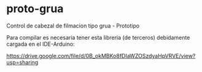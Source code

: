 # proto-grua
Control de cabezal de filmacion tipo grua - Prototipo


Para compilar es necesaria tener esta libreria (de terceros) debidamente cargada en el IDE-Arduino:

https://drive.google.com/file/d/0B_okMBKo8fDIaWZOSzdyaHpVRVE/view?usp=sharing



